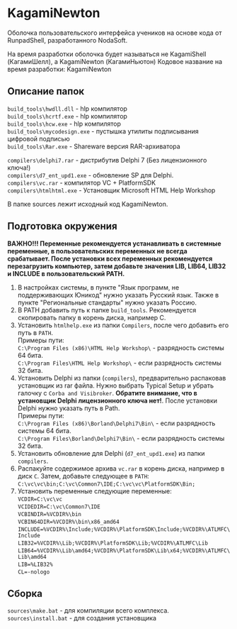# KagamiNewton
Оболочка пользовательского интерфейса учеников на основе кода от RunpadShell, разработанного NodaSoft.

На время разработки оболочка будет называться не KagamiShell (КагамиШелл), а KagamiNewton (КагамиНьютон) 
Кодовое название на время разработки: KagamiNewton
 
## Описание папок 
`build_tools\hwdll.dll` - hlp компилятор  
`build_tools\hcrtf.exe` - hlp компилятор  
`build_tools\hcw.exe`   - hlp компилятор  
`build_tools\mycodesign.exe` - пустышка утилиты подписывания цифровой подписью  
`build_tools\Rar.exe` - Shareware версия RAR-архиватора  

`compilers\delphi7.rar` - дистрибутив Delphi 7 (Без лицензионного ключа!)  
`compilers\d7_ent_upd1.exe` - обновление SP для Delphi.  
`compilers\vc.rar` - компилятор VC + PlatformSDK  
`compilers\htmlhtml.exe` - Установщик Microsoft HTML Help Workshop   
   
В папке sources лежит исходный код KagamiNewton.   

## Подготовка окружения
<b>ВАЖНО!!! Переменные рекомендуется устанавливать в системные переменные, в пользовательских переменных не всегда срабатывает. После установки всех переменных рекомендуется перезагрузить компьютер, затем добавьте значения LIB, LIB64, LIB32 и INCLUDE в пользовательский PATH.</b>
1. В настройках системы, в пункте "Язык программ, не поддерживающих Юникод" нужно указать Русский язык. Также в пункте "Региональные стандарты" нужно указать Россию.
2. В PATH добавить путь к папке `build_tools`. Рекомендуется скопировать папку в корень диска, например C.
3. Установить `htmlhelp.exe` из папки `Compilers`, после чего добавить его путь в `PATH`.  
Примеры пути:  
`C:\Program Files (x86)\HTML Help Workshop\` - разрядность системы 64 бита.  
`C:\Program Files\HTML Help Workshop\` - если разрядность системы 32 бита.
4. Установить Delphi из папки (`compilers`), предварительно распаковав установщик из rar файла. Нужно выбрать Typical Setup и убрать галочку с `Corba and Visibroker`. <b>Обратите внимание, что в установщик Delphi лицензионного ключа нет!</b>. После установки Delphi нужно указать путь в Path.  
Примеры пути:  
`C:\Program Files (x86)\Borland\Delphi7\Bin\` - если разрядность системы 64 бита.  
`C:\Program Files\Borland\Delphi7\Bin\` - если разрядность системы 32 бита.  
5. Установить обновление для Delphi (`d7_ent_upd1.exe`) из папки `compilers`.  
6. Распакуйте содержимое архива `vc.rar` в корень диска, например в диск `C`. Затем, добавьте следующее в `PATH`:  
`C:\vc\vc\bin;C:\vc\Common7\IDE;C:\vc\vc\PlatformSDK\Bin;`  
7. Установить переменные следующие переменные:  
`VCDIR=C:\vc\vc`  
`VCIDEDIR=C:\vc\Common7\IDE`  
`VCBINDIR=%VCDIR%\bin`  
`VCBIN64DIR=%VCDIR%\bin\x86_amd64`  
`INCLUDE=%VCDIR%\Include;%VCDIR%\PlatformSDK\Include;%VCDIR%\ATLMFC\Include`  
`LIB32=%VCDIR%\Lib;%VCDIR%\PlatformSDK\Lib;%VCDIR%\ATLMFC\Lib`  
`LIB64=%VCDIR%\Lib\amd64;%VCDIR%\PlatformSDK\Lib\x64;%VCDIR%\ATLMFC\Lib\amd64`  
`LIB=%LIB32%`  
`CL=-nologo`  
  
## Сборка  
`sources\make.bat` - для компиляции всего комплекса.  
`sources\install.bat` - для создания установщика
